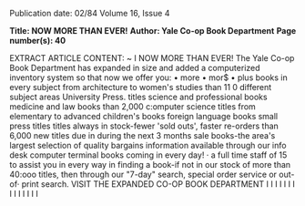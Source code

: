 Publication date: 02/84
Volume 16, Issue 4

**Title: NOW MORE THAN EVER!**
**Author: Yale Co-op Book Department**
**Page number(s): 40**

EXTRACT ARTICLE CONTENT:
~ 
I 
NOW MORE THAN EVER! 
The Yale Co-op Book Department has expanded in size and added 
a computerized inventory system so that now we offer you: 
• more 
• mor$ 
• plus 
books in every subject from architecture to women's studies 
than 11 0 different subject areas 
University Press. titles 
science and professional books 
medicine and law books 
than 2,000 c:omputer science titles from elementary to 
advanced 
children's books 
foreign language books 
small press titles 
titles always in stock-fewer 'sold outs', faster re-orders 
than 6,000 new titles due in during the next 3 months 
sale books-the area's largest selection of quality bargains 
information available through our info desk computer terminal 
books coming in every day! · 
a full time staff of 15 to assist you in every way in finding a 
book-if not in our stock of more than 40:ooo titles, then 
through our "7-day" search, special order service or out-of· 
print search. 
VISIT THE EXPANDED CO-OP BOOK DEPARTMENT 
I I I I I I I I I I I I I I